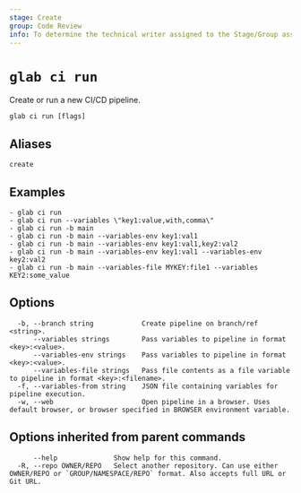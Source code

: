```yaml
---
stage: Create
group: Code Review
info: To determine the technical writer assigned to the Stage/Group associated with this page, see https://about.gitlab.com/handbook/product/ux/technical-writing/#assignments
---
```


<!--
This documentation is auto generated by a script.
Please do not edit this file directly. Run `make gen-docs` instead.
-->

# `glab ci run`

Create or run a new CI/CD pipeline.

```plaintext
glab ci run [flags]
```

## Aliases

```plaintext
create
```

## Examples

```plaintext
- glab ci run
- glab ci run --variables \"key1:value,with,comma\"
- glab ci run -b main
- glab ci run -b main --variables-env key1:val1
- glab ci run -b main --variables-env key1:val1,key2:val2
- glab ci run -b main --variables-env key1:val1 --variables-env key2:val2
- glab ci run -b main --variables-file MYKEY:file1 --variables KEY2:some_value

```

## Options

```plaintext
  -b, --branch string            Create pipeline on branch/ref <string>.
      --variables strings        Pass variables to pipeline in format <key>:<value>.
      --variables-env strings    Pass variables to pipeline in format <key>:<value>.
      --variables-file strings   Pass file contents as a file variable to pipeline in format <key>:<filename>.
  -f, --variables-from string    JSON file containing variables for pipeline execution.
  -w, --web                      Open pipeline in a browser. Uses default browser, or browser specified in BROWSER environment variable.
```

## Options inherited from parent commands

```plaintext
      --help              Show help for this command.
  -R, --repo OWNER/REPO   Select another repository. Can use either OWNER/REPO or `GROUP/NAMESPACE/REPO` format. Also accepts full URL or Git URL.
```
